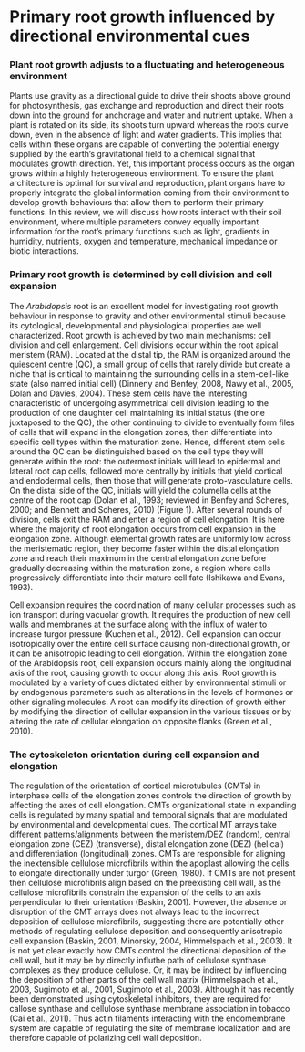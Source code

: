 # Primary root growth influenced by directional environmental cues

### Plant root growth adjusts to a fluctuating and heterogeneous environment <a href="#og4pcdchezq2" id="og4pcdchezq2"></a>

Plants use gravity as a directional guide to drive their shoots above ground for photosynthesis, gas exchange and reproduction and direct their roots down into the ground for anchorage and water and nutrient uptake. When a plant is rotated on its side, its shoots turn upward whereas the roots curve down, even in the absence of light and water gradients. This implies that cells within these organs are capable of converting the potential energy supplied by the earth’s gravitational field to a chemical signal that modulates growth direction. Yet, this important process occurs as the organ grows within a highly heterogeneous environment. To ensure the plant architecture is optimal for survival and reproduction, plant organs have to properly integrate the global information coming from their environment to develop growth behaviours that allow them to perform their primary functions. In this review, we will discuss how roots interact with their soil environment, where multiple parameters convey equally important information for the root’s primary functions such as light, gradients in humidity, nutrients, oxygen and temperature, mechanical impedance or biotic interactions.

### Primary root growth is determined by cell division and cell expansion <a href="#auje2s3bcvvm" id="auje2s3bcvvm"></a>

The _Arabidopsis_ root is an excellent model for investigating root growth behaviour in response to gravity and other environmental stimuli because its cytological, developmental and physiological properties are well characterized. Root growth is achieved by two main mechanisms: cell division and cell enlargement. Cell divisions occur within the root apical meristem (RAM). Located at the distal tip, the RAM is organized around the quiescent centre (QC), a small group of cells that rarely divide but create a niche that is critical to maintaining the surrounding cells in a stem-cell-like state (also named initial cell) (Dinneny and Benfey, 2008, Nawy et al., 2005, Dolan and Davies, 2004). These stem cells have the interesting characteristic of undergoing asymmetrical cell division leading to the production of one daughter cell maintaining its initial status (the one juxtaposed to the QC), the other continuing to divide to eventually form files of cells that will expand in the elongation zones, then differentiate into specific cell types within the maturation zone. Hence, different stem cells around the QC can be distinguished based on the cell type they will generate within the root: the outermost initials will lead to epidermal and lateral root cap cells, followed more centrally by initials that yield cortical and endodermal cells, then those that will generate proto-vasculature cells. On the distal side of the QC, initials will yield the columella cells at the centre of the root cap (Dolan et al., 1993; reviewed in Benfey and Scheres, 2000; and Bennett and Scheres, 2010) (Figure 1). After several rounds of division, cells exit the RAM and enter a region of cell elongation. It is here where the majority of root elongation occurs from cell expansion in the elongation zone. Although elemental growth rates are uniformly low across the meristematic region, they become faster within the distal elongation zone and reach their maximum in the central elongation zone before gradually decreasing within the maturation zone, a region where cells progressively differentiate into their mature cell fate (Ishikawa and Evans, 1993).

Cell expansion requires the coordination of many cellular processes such as ion transport during vacuolar growth. It requires the production of new cell walls and membranes at the surface along with the influx of water to increase turgor pressure (Kuchen et al., 2012). Cell expansion can occur isotropically over the entire cell surface causing non-directional growth, or it can be anisotropic leading to cell elongation. Within the elongation zone of the Arabidopsis root, cell expansion occurs mainly along the longitudinal axis of the root, causing growth to occur along this axis. Root growth is modulated by a variety of cues dictated either by environmental stimuli or by endogenous parameters such as alterations in the levels of hormones or other signaling molecules. A root can modify its direction of growth either by modifying the direction of cellular expansion in the various tissues or by altering the rate of cellular elongation on opposite flanks (Green et al., 2010).

### The cytoskeleton orientation during cell expansion and elongation <a href="#w9mtm3g4jwne" id="w9mtm3g4jwne"></a>

The regulation of the orientation of cortical microtubules (CMTs) in interphase cells of the elongation zones controls the direction of growth by affecting the axes of cell elongation. CMTs organizational state in expanding cells is regulated by many spatial and temporal signals that are modulated by environmental and developmental cues. The cortical MT arrays take different patterns/alignments between the meristem/DEZ (random), central elongation zone (CEZ) (transverse), distal elongation zone (DEZ) (helical) and differentiation (longitudinal) zones. CMTs are responsible for aligning the inextensible cellulose microfibrils within the apoplast allowing the cells to elongate directionally under turgor (Green, 1980). If CMTs are not present then cellulose microfibrils align based on the preexisting cell wall, as the cellulose microfibrils constrain the expansion of the cells to an axis perpendicular to their orientation (Baskin, 2001). However, the absence or disruption of the CMT arrays does not always lead to the incorrect deposition of cellulose microfibrils, suggesting there are potentially other methods of regulating cellulose deposition and consequently anisotropic cell expansion (Baskin, 2001, Minorsky, 2004, Himmelspach et al., 2003). It is not yet clear exactly how CMTs control the directional deposition of the cell wall, but it may be by directly influthe path of cellulose synthase complexes as they produce cellulose. Or, it may be indirect by influencing the deposition of other parts of the cell wall matrix (Himmelspach et al., 2003, Sugimoto et al., 2001, Sugimoto et al., 2003). Although it has recently been demonstrated using cytoskeletal inhibitors, they are required for callose synthase and cellulose synthase membrane association in tobacco (Cai et al., 2011). Thus actin filaments interacting with the endomembrane system are capable of regulating the site of membrane localization and are therefore capable of polarizing cell wall deposition.&#x20;
